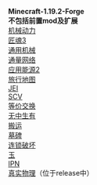 **Minecraft-1.19.2-Forge**  
**不包括前置mod及扩展**  
[机械动力](https://www.mcmod.cn/class/2021.html)  
[匠魂3](https://www.mcmod.cn/class/3725.html)  
[通用机械](https://www.mcmod.cn/class/187.html)  
[通量网络](https://www.mcmod.cn/class/803.html)  
[应用能源2](https://www.mcmod.cn/class/260.html)  
[旅行地图](https://www.mcmod.cn/class/198.html)  
[JEI](https://www.mcmod.cn/class/459.html)  
[SCV](https://www.mcmod.cn/class/3693.html)  
[等价交换](https://www.mcmod.cn/class/353.html)  
[无中生有](https://www.mcmod.cn/class/250.html)  
[搬运](https://www.mcmod.cn/class/1081.html)  
[墓碑](https://www.mcmod.cn/class/1350.html)  
[连锁破坏](https://www.mcmod.cn/class/3004.html)  
 [玉](https://www.mcmod.cn/class/3482.html)  
 [IPN](https://www.mcmod.cn/class/4104.html)  
 [真实物理](https://www.mcmod.cn/class/3460.html)（位于release中）  
